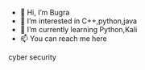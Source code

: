 - 👋 Hi, I’m Bugra
- 👀 I’m interested in C++,python,java
- 🌱 I’m currently learning Python,Kali
- 📫 You can reach me here


cyber security
